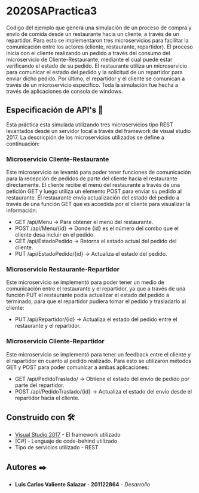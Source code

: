 # 2020SAPractica3
Codigo del ejemplo que genera una simulación de un proceso de compra y envío de comida desde un restaurante hacia un cliente, a través de un repartidor. Para esto se implementaron tres microservicios para facilitar la comunicación entre los actores (cliente, restaurante, repartidor). El proceso inicia con el cliente realizando un pedido a través del consumo del microservicio de Cliente-Restaurante, mediante el cual puede estar verificando el estado de su pedido. El restaurante utiliza un microservicio para comunicar el estado del pedido y la solicitud de un repartidor para enviar dicho pedido. Por último, el repartidor y el cliente se comunican a través de un microservicio específico. Toda la simulación fue hecha a través de aplicaciones de consola de windows. 

## Especificación de API's 🚀
Esta práctica esta simulada utilizando tres microservicios tipo REST levantados desde un servidor local a través del framework de visual studio 2017. La descricpión de los microservicios utilizados se define a continuación:

### Microservicio Cliente-Restaurante
Este microservicio se levantó para poder tener funciones de comunicación para la recepción de pedidos de parte del cliente hacia el restaurante directamente. El cliente recibe el menú del restaurante a través de una petición GET y luego utiliza un elemento POST para enviar su pedido al restaurante. El restaurante envía actualización del estado del pedido a través de una función GET que es accedida por el cliente para visualizar la información: 

* GET /api/Menu -> Para obtener el menú del restaurante.
* POST /api/Menu/{id} -> Donde {id} es el número del combo que el cliente desa incluir en el pedido.
* GET /api/EstadoPedido -> Retorna el estado actual del pedido del cliente.
* PUT /api/EstadoPedido/{id} -> Actualiza el estado del pedido. 

### Microservicio Restaurante-Repartidor
Este microservicio se implementó para poder tener un medio de comunicación entre el restaurante y el repartidor, ya que a través de una función PUT el restaurante podía actualizar el estado del pedido a terminado, para que el repartidor pudiera tomar el pedido y trasladarlo al cliente:

* PUT /api/Repartidor/{id} -> Actualiza el estado del pedido entre el restaurante y el repartidor.

### Microservicio Cliente-Repartidor
Este microservicio se implementó para tener un feedback entre el cliente y el rapartidor en cuanto al pedido realizado. Para esto se utilizaron métodos GET y POST para poder comunicar a ambas aplicaciones:

* GET /api/PedidoTraslado/ -> Obtiene el estado del envío de pedido por parte del repartidor.
* POST /api/PedidoTraslado/{id} -> Actualiza el estado del envío desde el repartidor hacia el cliente.

## Construido con 🛠️

* [Visual Studio 2017](https://visualstudio.microsoft.com/es/) - El framework utilizado
* [C#] - Lenguaje de code-behind utilizado
* Tipo de servicios utilizado - REST

## Autores ✒️


* **Luis Carlos Valiente Salazar - 201122864** - *Desarrollo*
